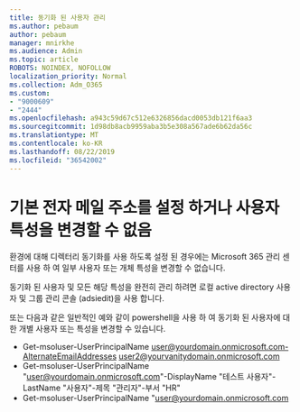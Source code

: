 ```yaml
---
title: 동기화 된 사용자 관리
ms.author: pebaum
author: pebaum
manager: mnirkhe
ms.audience: Admin
ms.topic: article
ROBOTS: NOINDEX, NOFOLLOW
localization_priority: Normal
ms.collection: Adm_O365
ms.custom:
- "9000609"
- "2444"
ms.openlocfilehash: a943c59d67c512e6326856dacd0053db121f6aa3
ms.sourcegitcommit: 1d98db8acb9959aba3b5e308a567ade6b62da56c
ms.translationtype: MT
ms.contentlocale: ko-KR
ms.lasthandoff: 08/22/2019
ms.locfileid: "36542002"
---
```

# <a name="unable-to-set-primary-email-address-or-change-user-attributes"></a>기본 전자 메일 주소를 설정 하거나 사용자 특성을 변경할 수 없음

환경에 대해 디렉터리 동기화를 사용 하도록 설정 된 경우에는 Microsoft 365 관리 센터를 사용 하 여 일부 사용자 또는 개체 특성을 변경할 수 없습니다.

동기화 된 사용자 및 모든 해당 특성을 완전히 관리 하려면 로컬 active directory 사용자 및 그룹 관리 콘솔 (adsiedit)을 사용 합니다.  

또는 다음과 같은 일반적인 예와 같이 powershell을 사용 하 여 동기화 된 사용자에 대 한 개별 사용자 또는 특성을 변경할 수 있습니다. 
- Get-msoluser-UserPrincipalName user@yourdomain.onmicrosoft.com-AlternateEmailAddresses user2@yourvanitydomain.onmicrosoft.com
- Get-msoluser-UserPrincipalName "user@yourdomain.onmicrosoft.com"-DisplayName "테스트 사용자"-LastName "사용자"-제목 "관리자"-부서 "HR"
- Get-msoluser-UserPrincipalName "user@yourdomain.onmicrosoft.com